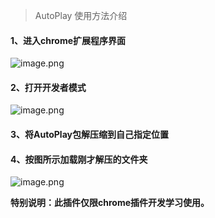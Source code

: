 <!--
 * @Author: your name
 * @Date: 2021-08-09 11:20:53
 * @LastEditTime: 2021-08-09 14:19:00
 * @LastEditors: Please set LastEditors
 * @Description: In User Settings Edit
 * @FilePath: /chromeExtentionDemo/README.md
-->



> AutoPlay 使用方法介绍

#### 1、进入chrome扩展程序界面
![image.png](https://p6-juejin.byteimg.com/tos-cn-i-k3u1fbpfcp/1c7b30e271d74384a4192021396618cc~tplv-k3u1fbpfcp-watermark.image)


#### 2、打开开发者模式
![image.png](https://p3-juejin.byteimg.com/tos-cn-i-k3u1fbpfcp/4dab782e2eb84284a4bfa0629cb3d501~tplv-k3u1fbpfcp-watermark.image)


#### 3、将AutoPlay包解压缩到自己指定位置

#### 4、按图所示加载刚才解压的文件夹

![image.png](https://p3-juejin.byteimg.com/tos-cn-i-k3u1fbpfcp/8f7c99f00de1427784f45fdd512b5d55~tplv-k3u1fbpfcp-watermark.image)




**特别说明：此插件仅限chrome插件开发学习使用。**


